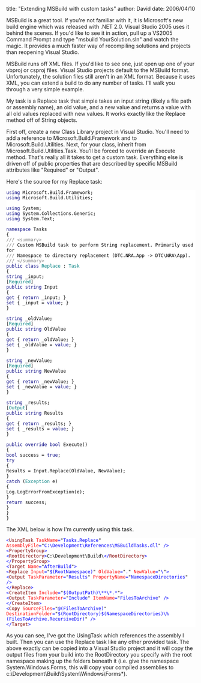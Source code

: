 
title: "Extending MSBuild with custom tasks"
author: David
date: 2006/04/10

MSBuild is a great tool. If you're not familiar with it, it is Microsoft's new build engine which was released with .NET 2.0. Visual Studio 2005 uses it behind the scenes. If you'd like to see it in action, pull up a VS2005 Command Prompt and type "msbuild YourSolution.sln" and watch the magic. It provides a much faster way of recompiling solutions and projects than reopening Visual Studio.

MSBuild runs off XML files. If you'd like to see one, just open up one of your vbproj or csproj files. Visual Studio projects default to the MSBuild format. Unfortunately, the solution files still aren't in an XML format. Because it uses XML, you can extend a build to do any number of tasks. I'll walk you through a very simple example.

My task is a Replace task that simple takes an input string (likely a file path or assembly name), an old value, and a new value and returns a value with all old values replaced with new values. It works exactly like the Replace method off of String objects.

First off, create a new Class Library project in Visual Studio. You'll need to add a reference to Microsoft.Build.Framework and to Microsoft.Build.Utilities. Next, for your class, inherit from Microsoft.Build.Utilities.Task. You'll be forced to override an Execute method. That's really all it takes to get a custom task. Everything else is driven off of public properties that are described by specific MSBuild attributes like "Required" or "Output".

Here's the source for my Replace task:
<div style="FONT-SIZE: 9pt; FONT-FAMILY: Consolas, monospace; BACKGROUND-COLOR: white">
<span style="COLOR: navy">using</span><span style="COLOR: black"> Microsoft.Build.Framework;<br></span><span style="COLOR: navy">using</span><span style="COLOR: black"> Microsoft.Build.Utilities;<br><br></span><span style="COLOR: navy">using</span><span style="COLOR: black"> System;<br></span><span style="COLOR: navy">using</span><span style="COLOR: black"> System.Collections.Generic;<br></span><span style="COLOR: navy">using</span><span style="COLOR: black"> System.Text;<br><br></span><span style="COLOR: navy">namespace</span><span style="COLOR: black"> Tasks<br>{<br></span><span style="COLOR: gray">///</span><span style="COLOR: black"> </span><span style="COLOR: gray">&lt;summary&gt;<br></span><span style="COLOR: black">    </span><span style="COLOR: gray">///</span><span style="COLOR: black"> Custom MSBuild task to perform String replacement. Primarily used for<br></span><span style="COLOR: gray">///</span><span style="COLOR: black"> Namespace to directory replacement (DTC.NRA.App -&gt; DTC\NRA\App).<br></span><span style="COLOR: gray">///</span><span style="COLOR: black"> </span><span style="COLOR: gray">&lt;/summary&gt;<br></span><span style="COLOR: black">    </span><span style="COLOR: navy">public</span><span style="COLOR: black"> </span><span style="COLOR: navy">class</span><span style="COLOR: black"> </span><span style="COLOR: teal">Replace</span><span style="COLOR: black"> : </span><span style="COLOR: teal">Task<br></span><span style="COLOR: black">    {<br></span><span style="COLOR: navy">string</span><span style="COLOR: black"> _input;<br>        [</span><span style="COLOR: teal">Required</span><span style="COLOR: black">]<br></span><span style="COLOR: navy">public</span><span style="COLOR: black"> </span><span style="COLOR: navy">string</span><span style="COLOR: black"> Input<br>        {<br></span><span style="COLOR: navy">get</span><span style="COLOR: black"> { </span><span style="COLOR: navy">return</span><span style="COLOR: black"> _input; }<br></span><span style="COLOR: navy">set</span><span style="COLOR: black"> { _input = </span><span style="COLOR: navy">value</span><span style="COLOR: black">; }<br>        }<br><br></span><span style="COLOR: navy">string</span><span style="COLOR: black"> _oldValue;<br>        [</span><span style="COLOR: teal">Required</span><span style="COLOR: black">]<br></span><span style="COLOR: navy">public</span><span style="COLOR: black"> </span><span style="COLOR: navy">string</span><span style="COLOR: black"> OldValue<br>        {<br></span><span style="COLOR: navy">get</span><span style="COLOR: black"> { </span><span style="COLOR: navy">return</span><span style="COLOR: black"> _oldValue; }<br></span><span style="COLOR: navy">set</span><span style="COLOR: black"> { _oldValue = </span><span style="COLOR: navy">value</span><span style="COLOR: black">; }<br>        }<br><br></span><span style="COLOR: navy">string</span><span style="COLOR: black"> _newValue;<br>        [</span><span style="COLOR: teal">Required</span><span style="COLOR: black">]<br></span><span style="COLOR: navy">public</span><span style="COLOR: black"> </span><span style="COLOR: navy">string</span><span style="COLOR: black"> NewValue<br>        {<br></span><span style="COLOR: navy">get</span><span style="COLOR: black"> { </span><span style="COLOR: navy">return</span><span style="COLOR: black"> _newValue; }<br></span><span style="COLOR: navy">set</span><span style="COLOR: black"> { _newValue = </span><span style="COLOR: navy">value</span><span style="COLOR: black">; }<br>        }<br><br></span><span style="COLOR: navy">string</span><span style="COLOR: black"> _results;<br>        [</span><span style="COLOR: teal">Output</span><span style="COLOR: black">]<br></span><span style="COLOR: navy">public</span><span style="COLOR: black"> </span><span style="COLOR: navy">string</span><span style="COLOR: black"> Results<br>        {<br></span><span style="COLOR: navy">get</span><span style="COLOR: black"> { </span><span style="COLOR: navy">return</span><span style="COLOR: black"> _results; }<br></span><span style="COLOR: navy">set</span><span style="COLOR: black"> { _results = </span><span style="COLOR: navy">value</span><span style="COLOR: black">; }<br>        }<br><br></span><span style="COLOR: navy">public</span><span style="COLOR: black"> </span><span style="COLOR: navy">override</span><span style="COLOR: black"> </span><span style="COLOR: navy">bool</span><span style="COLOR: black"> Execute()<br>        {<br></span><span style="COLOR: navy">bool</span><span style="COLOR: black"> success = </span><span style="COLOR: navy">true</span><span style="COLOR: black">;<br></span><span style="COLOR: navy">try<br></span><span style="COLOR: black">            {<br>                Results = Input.Replace(OldValue, NewValue);<br>            }<br></span><span style="COLOR: navy">catch</span><span style="COLOR: black"> (</span><span style="COLOR: teal">Exception</span><span style="COLOR: black"> e)<br>            {<br>                Log.LogErrorFromException(e);<br>            }<br></span><span style="COLOR: navy">return</span><span style="COLOR: black"> success;<br>        }<br>    }<br>}<br></span>
</div>

The XML below is how I'm currently using this task.
<div style="FONT-SIZE: 9pt; FONT-FAMILY: Consolas, monospace; BACKGROUND-COLOR: white">
<span style="COLOR: blue">&lt;</span><span style="COLOR: maroon">UsingTask</span><span style="COLOR: blue"> </span><span style="COLOR: red">TaskName</span><span style="COLOR: blue">=</span><span style="COLOR: black">"</span><span style="COLOR: blue">Tasks.Replace</span><span style="COLOR: black">"</span><span style="COLOR: blue"> </span><span style="COLOR: red">AssemblyFile</span><span style="COLOR: blue">=</span><span style="COLOR: black">"</span><span style="COLOR: blue">C:\Development\References\MSBuildTasks.dll</span><span style="COLOR: black">"</span><span style="COLOR: blue"> /&gt;<br>&lt;</span><span style="COLOR: maroon">PropertyGroup</span><span style="COLOR: blue">&gt;<br>  &lt;</span><span style="COLOR: maroon">RootDirectory</span><span style="COLOR: blue">&gt;</span><span style="COLOR: black">C:\Development\Build\</span><span style="COLOR: blue">&lt;/</span><span style="COLOR: maroon">RootDirectory</span><span style="COLOR: blue">&gt;<br>&lt;/</span><span style="COLOR: maroon">PropertyGroup</span><span style="COLOR: blue">&gt;<br>&lt;</span><span style="COLOR: maroon">Target</span><span style="COLOR: blue"> </span><span style="COLOR: red">Name</span><span style="COLOR: blue">=</span><span style="COLOR: black">"</span><span style="COLOR: blue">AfterBuild</span><span style="COLOR: black">"</span><span style="COLOR: blue">&gt;<br>  &lt;</span><span style="COLOR: maroon">Replace</span><span style="COLOR: blue"> </span><span style="COLOR: red">Input</span><span style="COLOR: blue">=</span><span style="COLOR: black">"</span><span style="COLOR: blue">$(RootNamespace)</span><span style="COLOR: black">"</span><span style="COLOR: blue"> </span><span style="COLOR: red">OldValue</span><span style="COLOR: blue">=</span><span style="COLOR: black">"</span><span style="COLOR: blue">.</span><span style="COLOR: black">"</span><span style="COLOR: blue"> </span><span style="COLOR: red">NewValue</span><span style="COLOR: blue">=</span><span style="COLOR: black">"</span><span style="COLOR: blue">\</span><span style="COLOR: black">"</span><span style="COLOR: blue">&gt;<br>    &lt;</span><span style="COLOR: maroon">Output</span><span style="COLOR: blue"> </span><span style="COLOR: red">TaskParameter</span><span style="COLOR: blue">=</span><span style="COLOR: black">"</span><span style="COLOR: blue">Results</span><span style="COLOR: black">"</span><span style="COLOR: blue"> </span><span style="COLOR: red">PropertyName</span><span style="COLOR: blue">=</span><span style="COLOR: black">"</span><span style="COLOR: blue">NamespaceDirectories</span><span style="COLOR: black">"</span><span style="COLOR: blue"> /&gt;<br>  &lt;/</span><span style="COLOR: maroon">Replace</span><span style="COLOR: blue">&gt;<br>  &lt;</span><span style="COLOR: maroon">CreateItem</span><span style="COLOR: blue"> </span><span style="COLOR: red">Include</span><span style="COLOR: blue">=</span><span style="COLOR: black">"</span><span style="COLOR: blue">$(OutputPath)\**\*.*</span><span style="COLOR: black">"</span><span style="COLOR: blue">&gt;<br>    &lt;</span><span style="COLOR: maroon">Output</span><span style="COLOR: blue"> </span><span style="COLOR: red">TaskParameter</span><span style="COLOR: blue">=</span><span style="COLOR: black">"</span><span style="COLOR: blue">Include</span><span style="COLOR: black">"</span><span style="COLOR: blue"> </span><span style="COLOR: red">ItemName</span><span style="COLOR: blue">=</span><span style="COLOR: black">"</span><span style="COLOR: blue">FilesToArchive</span><span style="COLOR: black">"</span><span style="COLOR: blue"> /&gt;<br>  &lt;/</span><span style="COLOR: maroon">CreateItem</span><span style="COLOR: blue">&gt;<br>  &lt;</span><span style="COLOR: maroon">Copy</span><span style="COLOR: blue"> </span><span style="COLOR: red">SourceFiles</span><span style="COLOR: blue">=</span><span style="COLOR: black">"</span><span style="COLOR: blue">@(FilesToArchive)</span><span style="COLOR: black">"</span><span style="COLOR: blue"> </span><span style="COLOR: red">DestinationFolder</span><span style="COLOR: blue">=</span><span style="COLOR: black">"</span><span style="COLOR: blue">$(RootDirectory)$(NamespaceDirectories)\%(FilesToArchive.RecursiveDir)</span><span style="COLOR: black">"</span><span style="COLOR: blue"> /&gt;<br>&lt;/</span><span style="COLOR: maroon">Target</span><span style="COLOR: blue">&gt;</span> </div>

As you can see, I've got the UsingTask which references the assembly I built. Then you can use the Replace task like any other provided task. The above exactly can be copied into a Visual Studio project and it will copy the output files from your build into the RootDirectory you specify with the root namespace making up the folders beneath it (i.e. give the namespace System.Windows.Forms, this will copy your compiled assemblies to c:\Development\Build\System\Windows\Forms\*).

